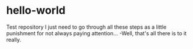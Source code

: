 # hello-world
Test repository
I just need to go through all these steps as a little punishment for not always paying attention...
-Well, that's all there is to it really.
